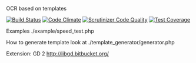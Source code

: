 OCR based on templates

[![Build Status](https://travis-ci.org/bpteam/gd2-php-ocr.svg?branch=master)](https://travis-ci.org/bpteam/gd2-php-ocr)
[![Code Climate](https://codeclimate.com/github/bpteam/gd2-php-ocr/badges/gpa.svg)](https://codeclimate.com/github/bpteam/gd2-php-ocr)
[![Scrutinizer Code Quality](https://scrutinizer-ci.com/g/bpteam/gd2-php-ocr/badges/quality-score.png?b=master)](https://scrutinizer-ci.com/g/bpteam/gd2-php-ocr/?branch=master)
[![Test Coverage](https://codeclimate.com/github/bpteam/gd2-php-ocr/badges/coverage.svg)](https://codeclimate.com/github/bpteam/gd2-php-ocr/coverage)

Examples ./example/speed_test.php

How to generate template look at ./template_generator/generator.php

Extension:
GD 2 http://libgd.bitbucket.org/